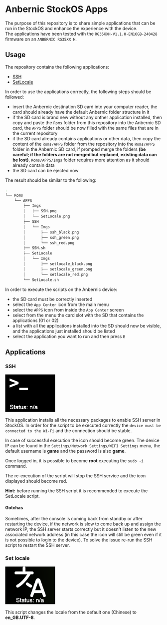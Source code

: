 # Anbernic StockOS Apps

The purpose of this repository is to share simple applications that can be run in the StockOS and enhance the experience with the device.  
The applications have been tested with the `RG35XXH-V1.1.0-EN16GB-240428` firmware on an `ANBERNIC RG35XX H`.

## Usage

The repository contains the following applications:
- [SSH](#ssh)
- [SetLocale](#set-locale)

In order to use the applications correctly, the following steps should be followed:

- insert the Anbernic destination SD card into your computer reader, the card should already have the default Anbernic folder structure in it
- if the SD card is brand new without any onther application installed, then copy and paste the `Roms` folder from this repository into the Anbernic SD card, the `APPS` folder should be now filled with the same files that are in the current repository
- if the SD card already contains applications or other data, then copy the content of the `Roms/APPS` folder from the repository into the `Roms/APPS` folder in the Anbernic SD card, if promped merge the folders **(be careful; if the folders are not merged but replaced, existing data can be lost)**, `Roms/APPS/Imgs` folder requires more attention as it should already contain data
- the SD card can be ejected now

The result should be similar to the following:

```bash
.
└── Roms
    └── APPS
        ├── Imgs
        │   ├── SSH.png
        │   └── SetLocale.png
        ├── SSH
        │   └── Imgs
        │       ├── ssh_black.png
        │       ├── ssh_green.png
        │       └── ssh_red.png
        ├── SSH.sh
        ├── SetLocale
        │   └── Imgs
        │       ├── setlocale_black.png
        │       ├── setlocale_green.png
        │       └── setlocale_red.png
        └── SetLocale.sh
```

In order to execute the scripts on the Anbernic device:

- the SD card must be correctly inserted
- select the `App Center` icon from the main menu
- select the `APPS` icon from inside the `App Center` screen
- select from the menu the card slot with the SD that contains the applications (01 or 02)
- a list with all the applications installed into the SD should now be visible, and the applications just installed should be listed
- select the application you want to run and then press `B`

## Applications

### SSH

![SSH](Roms/APPS/SSH/Imgs/ssh_black.png)

This application installs all the necessary packages to enable SSH server in StockOS. In order for the script to be executed correctly the `device must be connected to the Wi-Fi` and the connection should be stable.

In case of successful execution the icon should become green. The device IP can be found in the `Settings/Network Settings/WIFI Settings` menu, the default username is **game** and the password is also **game**.

Once logged in, it is possible to become **root** executing the `sudo -i` command.

The re-execution of the script will stop the SSH service and the icon displayed should become red.

**Hint:** before running the SSH script it is recommended to execute the SetLocale script.

#### Gotchas

Sometimes, after the console is coming back from standby or after restarting the device, if the network is slow to come back up and assign the network IP, the SSH server starts correctly but it doesn't listen to the new associated network address (in this case the icon will still be green even if it is not possible to login to the device). To solve the issue re-run the SSH script to restart the SSH server.

### Set locale

![SetLocale](Roms/APPS/SetLocale/Imgs/setlocale_black.png)

This script changes the locale from the default one (Chinese) to **en_GB.UTF-8**.
